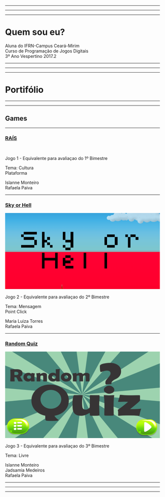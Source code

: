 * * *   
* * * 
* * *  

# Quem sou eu?
 
 Aluna do IFRN-Campus Ceará-Mirim  
 Curso de Programação de Jogos Digitais  
 3º Ano Vespertino
2017.2

* * *   
* * * 
* * *  

# Portifólio  

* * *  
* * *  
## Games   
* * *

### [RAÍS](https://...)  

[![]()]()  

Jogo 1 - Equivalente para avaliaçao do 1º Bimestre

Tema: Cultura  
Plataforma  

Islanne Monteiro  
Rafaela Paiva  
  
* * *  

### [Sky or Hell]()

[![](SoH.png)](https://rafaelapaivva.github.io/JogoSkyOrHelll/)  

Jogo 2 - Equivalente para avaliaçao do 2º Bimestre  

Tema: Mensagem   
Point Click  

Maria Luiza Torres  
Rafaela Paiva   

* * *  

### [Random Quiz]()

[![](RQ.png)](https://jadsamiamedeiros.github.io/randomquiz/)    

Jogo 3 - Equivalente para avaliaçao do 3º Bimestre  

Tema: Livre  

Islanne Monteiro  
Jadsamia Medeiros  
Rafaela Paiva  

* * *   
* * *   
* * *  

